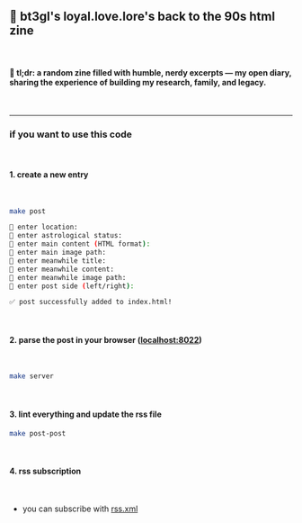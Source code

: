 ## 💜 bt3gl's loyal.love.lore's back to the 90s html zine

<br>

#### 💜 tl;dr: a random zine filled with humble, nerdy excerpts — my open diary, sharing the experience of building my research, family, and legacy.


<br>

---

### if you want to use this code

<br>

#### 1. create a new entry

<br>

```bash
make post

👾 enter location:
👾 enter astrological status:
👾 enter main content (HTML format):
👾 enter main image path:
👾 enter meanwhile title:
👾 enter meanwhile content:
👾 enter meanwhile image path:
👾 enter post side (left/right):

✅ post successfully added to index.html!
```

<br>

#### 2. parse the post in your browser ([localhost:8022](http://localhost:8022))

<br>

```bash
make server
```

<br>

#### 3. lint everything and update the rss file

```bash
make post-post
```

<br>

#### 4. rss subscription

<br>

* you can subscribe with [rss.xml](rss.xml)

